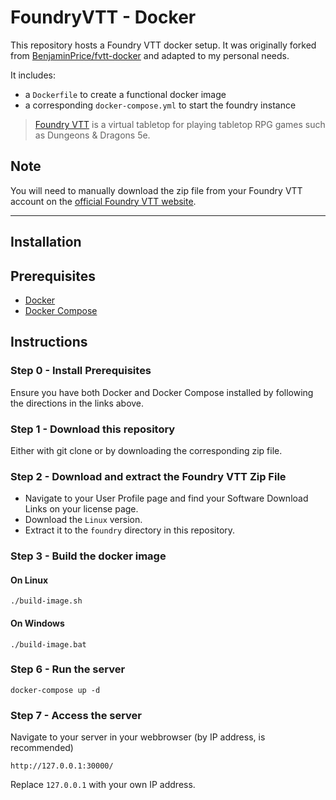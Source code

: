 # FoundryVTT - Docker

This repository hosts a Foundry VTT docker setup. It was originally forked from [BenjaminPrice/fvtt-docker](https://github.com/BenjaminPrice/fvtt-docker)
and adapted to my personal needs.

It includes:
* a `Dockerfile` to create a functional docker image
* a corresponding `docker-compose.yml` to start the foundry instance

> [Foundry VTT](https://foundryvtt.com/) is a virtual tabletop for playing tabletop RPG games such as Dungeons & Dragons 5e.

## **Note**
You will need to manually download the zip file from your Foundry VTT account on the [official Foundry VTT website](https://foundryvtt.com/).

---

## **Installation**

## Prerequisites

- [Docker](https://docs.docker.com/engine/install/)
- [Docker Compose](https://docs.docker.com/compose/install/)

## Instructions

### Step 0 - Install Prerequisites

Ensure you have both Docker and Docker Compose installed by following the directions in the links above.

### Step 1 - Download this repository

Either with git clone or by downloading the corresponding zip file.

### Step 2 - Download and extract the Foundry VTT Zip File

- Navigate to your User Profile page and find your Software Download Links on your license page.
- Download the `Linux` version.
- Extract it to the `foundry` directory in this repository.

### Step 3 - Build the docker image

#### On Linux

```shell
./build-image.sh
```

#### On Windows

```shell
./build-image.bat
```

### Step 6 - Run the server

```shell
docker-compose up -d
```

### Step 7 - Access the server

Navigate to your server in your webbrowser (by IP address, is recommended)

`http://127.0.0.1:30000/`

Replace `127.0.0.1` with your own IP address.

